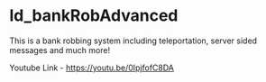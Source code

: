 # ld_bankRobAdvanced
This is a bank robbing system including teleportation, server sided messages and much more!


Youtube Link - https://youtu.be/0IpjfofC8DA
